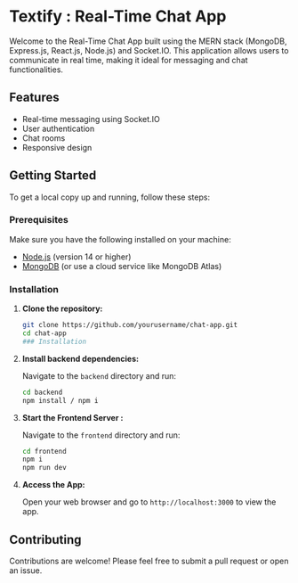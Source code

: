 # Textify : Real-Time Chat App

Welcome to the Real-Time Chat App built using the MERN stack (MongoDB, Express.js, React.js, Node.js) and Socket.IO. This application allows users to communicate in real time, making it ideal for messaging and chat functionalities.

## Features

- Real-time messaging using Socket.IO
- User authentication
- Chat rooms
- Responsive design

## Getting Started

To get a local copy up and running, follow these steps:

### Prerequisites

Make sure you have the following installed on your machine:

- [Node.js](https://nodejs.org/) (version 14 or higher)
- [MongoDB](https://www.mongodb.com/try/download/community) (or use a cloud service like MongoDB Atlas)

### Installation

1. **Clone the repository:**

   ```bash
   git clone https://github.com/yourusername/chat-app.git
   cd chat-app
   ### Installation
   ```

2. **Install backend dependencies:**

   Navigate to the `backend` directory and run:

   ```bash
   cd backend
   npm install / npm i
   ```

3. **Start the Frontend Server :**

   Navigate to the `frontend` directory and run:

   ```bash
   cd frontend
   npm i
   npm run dev
   ```
4. **Access the App:**

   Open your web browser and go to `http://localhost:3000` to view the app.
   
## **Contributing**

Contributions are welcome! Please feel free to submit a pull request or open an issue.



